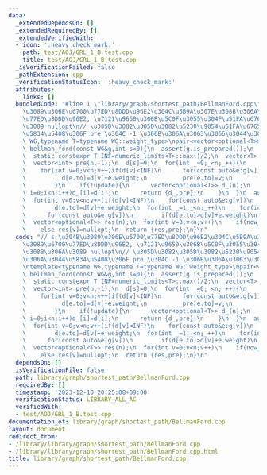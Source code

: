 ```yaml
---
data:
  _extendedDependsOn: []
  _extendedRequiredBy: []
  _extendedVerifiedWith:
  - icon: ':heavy_check_mark:'
    path: test/AOJ/GRL_1_B.test.cpp
    title: test/AOJ/GRL_1_B.test.cpp
  _isVerificationFailed: false
  _pathExtension: cpp
  _verificationStatusIcon: ':heavy_check_mark:'
  attributes:
    links: []
  bundledCode: "#line 1 \"library/graph/shortest_path/BellmanFord.cpp\"\n// s \u304B\
    \u3089\u306E\u6700\u77ED\u8DDD\u96E2\u304C\u5B9A\u307E\u308B\u306A\u3089\u6700\
    \u77ED\u8DDD\u96E2, \u7121\u9650\u306B\u5C0F\u3055\u304F\u51FA\u6765\u308B\u306A\
    \u3089 nullopt\n// \u305D\u3082\u305D\u3082\u5230\u9054\u51FA\u6765\u306A\u3044\
    \u5834\u5408\u306F pre \u304C -1 \u306B\u306A\u3063\u3066\u3044\u308B\ntemplate<typename\
    \ WG,typename T=typename WG::weight_type>\npair<vector<optional<T>>,vector<int>>\
    \ bellman_ford(const WG&g,int s=0){\n  assert(g.is_prepared());\n  int n=g.n;\n\
    \  static constexpr T INF=numeric_limits<T>::max()/2;\n  vector<T> d(n,INF);\n\
    \  vector<int> pre(n,-1);\n  d[s]=0;\n  for(int _=0;_<n;_++){\n    bool update=false;\n\
    \    for(int v=0;v<n;v++)if(d[v]<INF)\n      for(const auto&e:g[v])\n        if(d[e.to]>d[v]+e.weight){\n\
    \          d[e.to]=d[v]+e.weight;\n          pre[e.to]=v;\n          update=true;\n\
    \        }\n    if(!update){\n      vector<optional<T>> d_(n);\n      for(int\
    \ i=0;i<n;i++)d_[i]=d[i];\n      return {d_,pre};\n    }\n  }\n  auto now_d=d;\n\
    \  for(int v=0;v<n;v++)if(d[v]<INF)\n    for(const auto&e:g[v])\n      if(d[e.to]>d[v]+e.weight)\n\
    \        d[e.to]=d[v]+e.weight;\n  for(int _=1;_<n;_++)\n    for(int v=0;v<n;v++)if(d[v]<now_d[v])\n\
    \      for(const auto&e:g[v])\n        if(d[e.to]>d[v]+e.weight)\n          d[e.to]=d[v]+e.weight;\n\
    \  vector<optional<T>> res(n);\n  for(int v=0;v<n;v++)\n    if(now_d[v]==d[v])res[v]=d[v];\n\
    \    else res[v]=nullopt;\n  return {res,pre};\n}\n"
  code: "// s \u304B\u3089\u306E\u6700\u77ED\u8DDD\u96E2\u304C\u5B9A\u307E\u308B\u306A\
    \u3089\u6700\u77ED\u8DDD\u96E2, \u7121\u9650\u306B\u5C0F\u3055\u304F\u51FA\u6765\
    \u308B\u306A\u3089 nullopt\n// \u305D\u3082\u305D\u3082\u5230\u9054\u51FA\u6765\
    \u306A\u3044\u5834\u5408\u306F pre \u304C -1 \u306B\u306A\u3063\u3066\u3044\u308B\
    \ntemplate<typename WG,typename T=typename WG::weight_type>\npair<vector<optional<T>>,vector<int>>\
    \ bellman_ford(const WG&g,int s=0){\n  assert(g.is_prepared());\n  int n=g.n;\n\
    \  static constexpr T INF=numeric_limits<T>::max()/2;\n  vector<T> d(n,INF);\n\
    \  vector<int> pre(n,-1);\n  d[s]=0;\n  for(int _=0;_<n;_++){\n    bool update=false;\n\
    \    for(int v=0;v<n;v++)if(d[v]<INF)\n      for(const auto&e:g[v])\n        if(d[e.to]>d[v]+e.weight){\n\
    \          d[e.to]=d[v]+e.weight;\n          pre[e.to]=v;\n          update=true;\n\
    \        }\n    if(!update){\n      vector<optional<T>> d_(n);\n      for(int\
    \ i=0;i<n;i++)d_[i]=d[i];\n      return {d_,pre};\n    }\n  }\n  auto now_d=d;\n\
    \  for(int v=0;v<n;v++)if(d[v]<INF)\n    for(const auto&e:g[v])\n      if(d[e.to]>d[v]+e.weight)\n\
    \        d[e.to]=d[v]+e.weight;\n  for(int _=1;_<n;_++)\n    for(int v=0;v<n;v++)if(d[v]<now_d[v])\n\
    \      for(const auto&e:g[v])\n        if(d[e.to]>d[v]+e.weight)\n          d[e.to]=d[v]+e.weight;\n\
    \  vector<optional<T>> res(n);\n  for(int v=0;v<n;v++)\n    if(now_d[v]==d[v])res[v]=d[v];\n\
    \    else res[v]=nullopt;\n  return {res,pre};\n}\n"
  dependsOn: []
  isVerificationFile: false
  path: library/graph/shortest_path/BellmanFord.cpp
  requiredBy: []
  timestamp: '2023-12-10 20:25:08+09:00'
  verificationStatus: LIBRARY_ALL_AC
  verifiedWith:
  - test/AOJ/GRL_1_B.test.cpp
documentation_of: library/graph/shortest_path/BellmanFord.cpp
layout: document
redirect_from:
- /library/library/graph/shortest_path/BellmanFord.cpp
- /library/library/graph/shortest_path/BellmanFord.cpp.html
title: library/graph/shortest_path/BellmanFord.cpp
---
```

